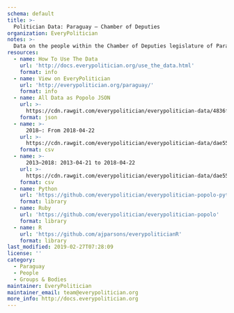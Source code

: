 ```yaml
---
schema: default
title: >-
  Politician Data: Paraguay — Chamber of Deputies
organization: EveryPolitician
notes: >-
  Data on the people within the Chamber of Deputies legislature of Paraguay.
resources:
  - name: How To Use The Data
    url: 'http://docs.everypolitician.org/use_the_data.html'
    format: info
  - name: View on EveryPolitician
    url: 'http://everypolitician.org/paraguay/'
    format: info
  - name: All Data as Popolo JSON
    url: >-
      https://cdn.rawgit.com/everypolitician/everypolitician-data/4836fe3aad02495eefef816e55ea1abc6c44adff/data/Paraguay/Deputies/ep-popolo-v1.0.json
    format: json
  - name: >-
      2018–: From 2018-04-22
    url: >-
      https://cdn.rawgit.com/everypolitician/everypolitician-data/dae5524cb4cac735759d7063caa67dab932018ad/data/Paraguay/Deputies/term-2018.csv
    format: csv
  - name: >-
      2013–2018: 2013-04-21 to 2018-04-22
    url: >-
      https://cdn.rawgit.com/everypolitician/everypolitician-data/dae5524cb4cac735759d7063caa67dab932018ad/data/Paraguay/Deputies/term-2013.csv
    format: csv
  - name: Python
    url: 'https://github.com/everypolitician/everypolitician-popolo-python'
    format: library
  - name: Ruby
    url: 'https://github.com/everypolitician/everypolitician-popolo'
    format: library
  - name: R
    url: 'https://github.com/ajparsons/everypoliticianR'
    format: library
last_modified: 2019-02-27T07:28:09
license: ''
category:
  - Paraguay
  - People
  - Groups & Bodies
maintainer: EveryPolitician
maintainer_email: team@everypolitician.org
more_info: http://docs.everypolitician.org
---
```

